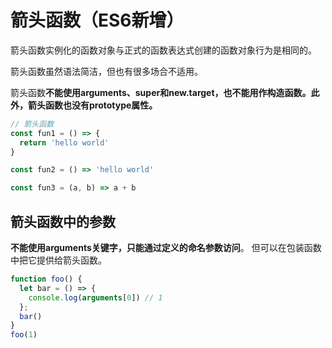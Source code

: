 # 箭头函数（ES6新增）
箭头函数实例化的函数对象与正式的函数表达式创建的函数对象行为是相同的。

箭头函数虽然语法简洁，但也有很多场合不适用。

箭头函数**不能使用arguments、super和new.target，也不能用作构造函数。此外，箭头函数也没有prototype属性。**

``` javascript
// 箭头函数
const fun1 = () => {
  return 'hello world'
}

const fun2 = () => 'hello world'

const fun3 = (a, b) => a + b
```

## 箭头函数中的参数
**不能使用arguments关键字，只能通过定义的命名参数访问**。
但可以在包装函数中把它提供给箭头函数。

``` javascript
function foo() {
  let bar = () => {
    console.log(arguments[0]) // 1
  };
  bar()
}
foo(1)
```
